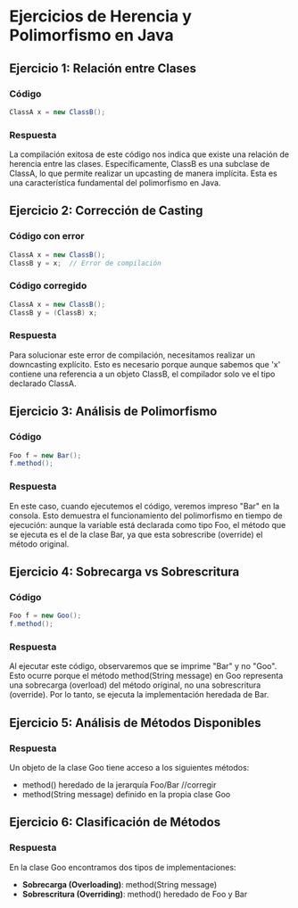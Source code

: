 # Ejercicios de Herencia y Polimorfismo en Java

## Ejercicio 1: Relación entre Clases
### Código
```java
ClassA x = new ClassB();
```

### Respuesta
La compilación exitosa de este código nos indica que existe una relación de herencia entre las clases. Específicamente, ClassB es una subclase de ClassA, lo que permite realizar un upcasting de manera implícita. Esta es una característica fundamental del polimorfismo en Java.

## Ejercicio 2: Corrección de Casting
### Código con error
```java
ClassA x = new ClassB();
ClassB y = x;  // Error de compilación
```

### Código corregido
```java
ClassA x = new ClassB();
ClassB y = (ClassB) x; 
```

### Respuesta
Para solucionar este error de compilación, necesitamos realizar un downcasting explícito. Esto es necesario porque aunque sabemos que 'x' contiene una referencia a un objeto ClassB, el compilador solo ve el tipo declarado ClassA.

## Ejercicio 3: Análisis de Polimorfismo
### Código
```java
Foo f = new Bar();
f.method();
```

### Respuesta
En este caso, cuando ejecutemos el código, veremos impreso "Bar" en la consola. Esto demuestra el funcionamiento del polimorfismo en tiempo de ejecución: aunque la variable está declarada como tipo Foo, el método que se ejecuta es el de la clase Bar, ya que esta sobrescribe (override) el método original.

## Ejercicio 4: Sobrecarga vs Sobrescritura
### Código
```java
Foo f = new Goo();
f.method();
```

### Respuesta
Al ejecutar este código, observaremos que se imprime "Bar" y no "Goo". Esto ocurre porque el método method(String message) en Goo representa una sobrecarga (overload) del método original, no una sobrescritura (override). Por lo tanto, se ejecuta la implementación heredada de Bar.

## Ejercicio 5: Análisis de Métodos Disponibles
### Respuesta
Un objeto de la clase Goo tiene acceso a los siguientes métodos:
- method() heredado de la jerarquía Foo/Bar //corregir
- method(String message) definido en la propia clase Goo

## Ejercicio 6: Clasificación de Métodos
### Respuesta
En la clase Goo encontramos dos tipos de implementaciones:
- **Sobrecarga (Overloading)**: method(String message)
- **Sobrescritura (Overriding)**: method() heredado de Foo y Bar